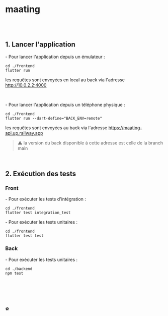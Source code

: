 # maating

<br>
<br>

## 1. Lancer l'application

\- Pour lancer l'application depuis un émulateur :</br>
```
cd ./frontend
flutter run
```
les requêtes sont envoyées en local au back via l'adresse http://10.0.2.2:4000

<br>

\- Pour lancer l'application depuis un téléphone physique :</br>
```
cd ./frontend
flutter run --dart-define="BACK_ENV=remote" 
```
les requêtes sont envoyées au back via l'adresse https://maating-api.up.railway.app
> :warning: la version du back disponible à cette adresse est celle de la branch main

<br>

## 2. Exécution des tests

### Front
\- Pour exécuter les tests d'intégration :<br>
```
cd ./frontend
flutter test integration_test
```

\- Pour exécuter les tests unitaires :<br>
```
cd ./frontend
flutter test test
```

### Back
\- Pour exécuter les tests unitaires :<br>
```
cd ./backend
npm test
```

<br>
<br>
<br>
<br>

:soccer:

